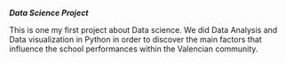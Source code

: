 ***Data Science Project***

This is one my first project about Data science. 
We did Data Analysis and Data visualization in Python in order to discover the main factors that influence the school performances within the Valencian community. 
